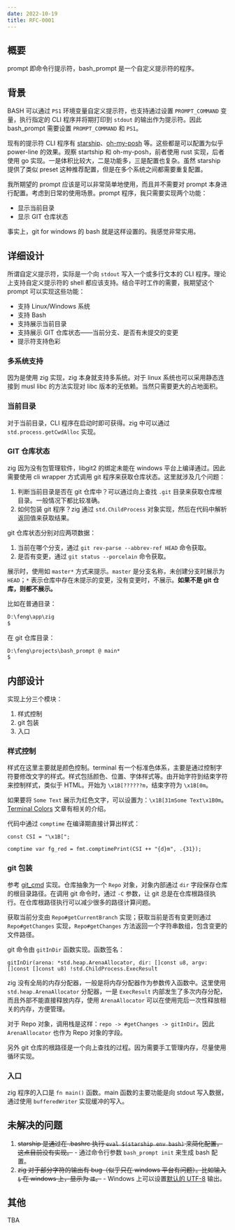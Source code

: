 ```yaml
---
date: 2022-10-19
title: RFC-0001
---
```


## 概要

prompt 即命令行提示符，bash_prompt 是一个自定义提示符的程序。

## 背景

BASH 可以通过 `PS1` 环境变量自定义提示符，也支持通过设置 `PROMPT_COMMAND` 变量，执行指定的 CLI 程序并将期打印到 `stdout` 的输出作为提示符。因此 bash_prompt 需要设置 `PROMPT_COMMAND` 和 `PS1`。

现有的提示符 CLI 程序有 [starship]、[oh-my-posh] 等。这些都是可以配置为似乎 power-line 的效果。观察 startship 和 oh-my-posh，前者使用 rust 实现，后者使用 go 实现。一是体积比较大，二是功能多，三是配置也复杂。虽然 starship 提供了类似 preset 这种推荐配置，但是在多个系统之间都需要重复配置。

我所期望的 prompt 应该是可以非常简单地使用，而且并不需要对 prompt 本身进行配置。考虑到日常的使用场景。prompt 程序，我只需要实现两个功能：

- 显示当前目录
- 显示 GIT 仓库状态

事实上，git for windows 的 bash 就是这样设置的。我感觉非常实用。

[oh-my-posh]: https://github.com/jandedobbeleer/oh-my-posh
[starship]: https://github.com/starship/starship

## 详细设计

所谓自定义提示符，实际是一个向 `stdout` 写入一个或多行文本的 CLI 程序。理论上支持自定义提示符的 shell 都应该支持。结合平时工作的需要，我期望这个 prompt 可以实现这些功能：

- 支持 Linux/Windows 系统
- 支持 Bash
- 支持展示当前目录
- 支持展示 GIT 仓库状态——当前分支、是否有未提交的变更
- 提示符支持色彩

### 多系统支持

因为是使用 zig 实现，zig 本身就支持多系统。对于 linux 系统也可以采用静态连接到 musl libc 的方法实现对 libc 版本的无依赖。当然只需要更大的占地面积。

### 当前目录

对于当前目录，CLI 程序在启动时即可获得。zig 中可以通过 `std.process.getCwdAlloc` 实现。

### GIT 仓库状态

zig 因为没有包管理软件，libgit2 的绑定未能在 windows 平台上编译通过。因此需要使用 cli wrapper 方式调用 git 程序来获取仓库状态。这里就涉及几个问题：

1. 判断当前目录是否在 git 仓库中？可以通过向上查找 `.git` 目录来获取仓库根目录。一般情况下都比较准确。
2. 如何包装 git 程序？zig 通过 `std.ChildProcess` 对象实现，然后在代码中解析返回值来获取结果。

git 仓库状态分别对应两项数据：

1. 当前在哪个分支，通过 `git rev-parse --abbrev-ref HEAD` 命令获取。
2. 是否有变更，通过 `git status --porcelain` 命令获取。

展示时，使用如 `master*` 方式来提示。`master` 是分支名称，未创建分支时展示为 `HEAD`；`*` 表示仓库中存在未提示的变更，没有变更时，不展示。**如果不是 git 仓库，则都不展示。**

比如在普通目录：

```cmd
D:\feng\app\zig
$
```

在 git 仓库目录：

```cmd
D:\feng\projects\bash_prompt @ main*
$
```

## 内部设计

实现上分三个模块：

1. 样式控制
2. git 包装
3. 入口

### 样式控制

样式在这里主要就是颜色控制。terminal 有一个标准色体系，主要是通过控制字符要修改文字的样式。样式包括颜色、位置、字体样式等。由开始字符到结束字符来控制样式，类似于 HTML。开始为 `\x1B[??????m`，结束字符为 `\x1B[0m`。

如果要将 `Some Text` 展示为红色文字，可以设置为：`\x1B[31mSome Text\x1B0m`。[Terminal Colors] 文章有相关的介绍。

[Terminal Colors]: https://chrisyeh96.github.io/2020/03/28/terminal-colors.html

代码中通过 `comptime` 在编译期直接计算出样式：

```zig
const CSI = "\x1B[";

comptime var fg_red = fmt.comptimePrint(CSI ++ "{d}m", .{31});
```

### git 包装

参考 [git_cmd] 实现。仓库抽象为一个 `Repo` 对象，对象内部通过 `dir` 字段保存仓库的根目录路径。在调用 git 命令时，通过 `-C` 参数，让 git 总是在仓库根路径执行。在仓库根路径执行可以减少很多的路径计算问题。

获取当前分支由 `Repo#getCurrentBranch` 实现；获取当前是否有变更则通过 `Repo#getChanges` 实现，`Repo#getChanges` 方法返回一个字符串数组，包含变更的文件路径。

git 命令由 `gitInDir` 函数实现。函数签名：

```zig
gitInDir(arena: *std.heap.ArenaAllocator, dir: []const u8, argv: []const []const u8) !std.ChildProcess.ExecResult
```

zig 没有全局的内存分配器，一般是将内存分配器作为参数传入函数中。这里使用 `std.heap.ArenaAllocator` 分配器，一是 `ExecResult` 内部发生了多次内存分配，而且外部不能直接释放内存，使用 `ArenaAllocator` 可以在使用完后一次性释放相关的内存，方便管理。

对于 Repo 对象，调用栈是这样：`repo -> #getChanges -> gitInDir`。因此 `ArenaAllocator` 也作为 Repo 对象的字段。

另外 git 仓库的根路径是一个向上查找的过程。因为需要手工管理内存，尽量使用循环实现。

[git_cmd]: https://github.com/MarcoIeni/release-plz/tree/main/crates/git_cmd

### 入口

zig 程序的入口是 `fn main()` 函数。main 函数的主要功能是向 stdout 写入数据，通过使用 `bufferedWriter` 实现缓冲的写入。

## 未解决的问题

1. ~~starship 是通过在 .bashrc 执行 `eval $(starship env bash)` 来简化配置，这点目前没有实现。~~ - 通过命令行参数 `bash_prompt init` 来生成 bash 配置。
2. ~~zig 对于部分字符的输出有 bug（似乎只在 windows 平台有问题）。比如输入 `§` 在 windows 上，显示为 `搂`。~~ - Windows 上可以设置[默认的 UTF-8][use_utf_8_default] 输出。

[use_utf_8_default]: https://course.ziglang.cc/environment/install-environment#windows

## 其他

TBA
